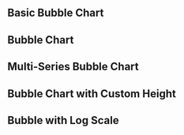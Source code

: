 <script>
let smallb = [
    {x: 1, y: 10, size: 1},
    {x: 2, y: 20, size: 10},
    {x: 3, y: 30, size: 50},
    {x: 4, y: 40, size: 75},
    {x: 5, y: 50, size: 100}
]

let region_bubble = [
    {region: 'West', score_a: 63, score_b: 51, size: 55},
    {region: 'West', score_a: 61, score_b: 52, size: 8},
    {region: 'West', score_a: 69, score_b: 35, size: 12},
    {region: 'West', score_a: 50, score_b: 39, size: 28},
    {region: 'West', score_a: 58, score_b: 49, size: 65},
    {region: 'West', score_a: 59, score_b: 49, size: 95},
    {region: 'West', score_a: 50, score_b: 46, size: 31},
    {region: 'West', score_a: 72, score_b: 34, size: 6},
    {region: 'West', score_a: 69, score_b: 54, size: 55},
    {region: 'West', score_a: 46, score_b: 37, size: 78},
    {region: 'West', score_a: 58, score_b: 31, size: 16},
    {region: 'West', score_a: 50, score_b: 31, size: 33},
    {region: 'West', score_a: 71, score_b: 48, size: 64},
    {region: 'West', score_a: 61, score_b: 47, size: 89},
    {region: 'East', score_a: 45, score_b: 39, size: 26},
    {region: 'East', score_a: 68, score_b: 42, size: 66},
    {region: 'East', score_a: 69, score_b: 62, size: 30},
    {region: 'East', score_a: 59, score_b: 44, size: 23},
    {region: 'East', score_a: 86, score_b: 57, size: 20},
    {region: 'East', score_a: 90, score_b: 41, size: 43},
    {region: 'East', score_a: 66, score_b: 60, size: 25},
    {region: 'East', score_a: 70, score_b: 41, size: 2},
    {region: 'East', score_a: 59, score_b: 42, size: 71},
    {region: 'East', score_a: 64, score_b: 69, size: 84},
    {region: 'East', score_a: 85, score_b: 84, size: 73},
    {region: 'East', score_a: 77, score_b: 54, size: 91},
    {region: 'East', score_a: 74, score_b: 48, size: 52},
    {region: 'East', score_a: 88, score_b: 44, size: 21},
    {region: 'East', score_a: 84, score_b: 85, size: 17},
    {region: 'East', score_a: 78, score_b: 87, size: 99},
    {region: 'South', score_a: 120, score_b: 69, size: 1},
    {region: 'South', score_a: 106, score_b: 74, size: 13},
    {region: 'South', score_a: 117, score_b: 67, size: 68},
    {region: 'South', score_a: 89, score_b: 100, size: 36},
    {region: 'South', score_a: 77, score_b: 65, size: 36},
    {region: 'South', score_a: 100, score_b: 70, size: 58},
    {region: 'South', score_a: 76, score_b: 52, size: 27},
    {region: 'South', score_a: 111, score_b: 81, size: 49},
    {region: 'South', score_a: 92, score_b: 103, size: 22},
    {region: 'South', score_a: 105, score_b: 77, size: 71},
    {region: 'South', score_a: 75, score_b: 89, size: 50},
    {region: 'South', score_a: 104, score_b: 82, size: 25},
    {region: 'South', score_a: 109, score_b: 68, size: 85},
    {region: 'South', score_a: 102, score_b: 88, size: 62},
    {region: 'South', score_a: 82, score_b: 68, size: 3}
]

let countries = [
    {country: 'United States', continent: 'North America', gdp_usd: 22996, gdp_growth_pct1: 0.017, interest_rate_pct1: 0.025, inflation_rate_pct1: 0.085, jobless_rate_pct1: 0.037, gov_budget: -16.7, debt_to_gdp: 137.2, current_account: -3.6, population: 332.4},
    {country: 'China', continent: 'Asia', gdp_usd: 17734, gdp_growth_pct1: 0.004, interest_rate_pct1: 0.0365, inflation_rate_pct1: 0.027, jobless_rate_pct1: 0.054, gov_budget: -3.7, debt_to_gdp: 66.8, current_account: 1.8, population: 1412.6},
    {country: 'Japan', continent: 'Asia', gdp_usd: 4937, gdp_growth_pct1: 0.002, interest_rate_pct1: -0.001, inflation_rate_pct1: 0.026, jobless_rate_pct1: 0.026, gov_budget: -12.6, debt_to_gdp: 266.2, current_account: 3.2, population: 125.31},
    {country: 'Germany', continent: 'Europe', gdp_usd: 4223, gdp_growth_pct1: 0.017, interest_rate_pct1: 0.005, inflation_rate_pct1: 0.079, jobless_rate_pct1: 0.055, gov_budget: -3.7, debt_to_gdp: 69.3, current_account: 7.4, population: 83.16},
    {country: 'United Kingdom', continent: 'Europe', gdp_usd: 3187, gdp_growth_pct1: 0.029, interest_rate_pct1: 0.0175, inflation_rate_pct1: 0.101, jobless_rate_pct1: 0.038, gov_budget: -6, debt_to_gdp: 95.9, current_account: -2.6, population: 67.53},
    {country: 'India', continent: 'Asia', gdp_usd: 3173, gdp_growth_pct1: 0.135, interest_rate_pct1: 0.054, inflation_rate_pct1: 0.0671, jobless_rate_pct1: 0.078, gov_budget: -9.4, debt_to_gdp: 73.95, current_account: -1.7, population: 1380},
    {country: 'France', continent: 'Europe', gdp_usd: 2937, gdp_growth_pct1: 0.042, interest_rate_pct1: 0.005, inflation_rate_pct1: 0.058, jobless_rate_pct1: 0.074, gov_budget: -6.5, debt_to_gdp: 112.9, current_account: 0.4, population: 67.63},
    {country: 'Italy', continent: 'Europe', gdp_usd: 2100, gdp_growth_pct1: 0.047, interest_rate_pct1: 0.005, inflation_rate_pct1: 0.084, jobless_rate_pct1: 0.079, gov_budget: -7.2, debt_to_gdp: 150.8, current_account: 2.5, population: 59.24},
    {country: 'Canada', continent: 'North America', gdp_usd: 1991, gdp_growth_pct1: 0.029, interest_rate_pct1: 0.025, inflation_rate_pct1: 0.076, jobless_rate_pct1: 0.049, gov_budget: -4.7, debt_to_gdp: 117.8, current_account: 0.1, population: 38.44},
    {country: 'South Korea', continent: 'Asia', gdp_usd: 1799, gdp_growth_pct1: 0.029, interest_rate_pct1: 0.025, inflation_rate_pct1: 0.057, jobless_rate_pct1: 0.029, gov_budget: -6.1, debt_to_gdp: 42.6, current_account: 3.5, population: 51.74},
    {country: 'Russia', continent: 'Europe', gdp_usd: 1776, gdp_growth_pct1: -0.04, interest_rate_pct1: 0.08, inflation_rate_pct1: 0.151, jobless_rate_pct1: 0.039, gov_budget: 0.8, debt_to_gdp: 18.2, current_account: 6.8, population: 145.55},
    {country: 'Brazil', continent: 'South America', gdp_usd: 1609, gdp_growth_pct1: 0.032, interest_rate_pct1: 0.1375, inflation_rate_pct1: 0.1007, jobless_rate_pct1: 0.091, gov_budget: -4.5, debt_to_gdp: 80.27, current_account: -1.8, population: 213.32}
]
</script>

## Basic Bubble Chart

<BubbleChart data={smallb} x=x y=y size=size xAxisTitle=true yAxisTitle=true/>

## Bubble Chart

<BubbleChart
    data={countries}
    x=debt_to_gdp
    y=gdp_growth_pct1
    size=gdp_usd
    tooltipTitle=country
/>

## Multi-Series Bubble Chart

<BubbleChart
    data={countries}
    x=inflation_rate_pct1
    y=jobless_rate_pct1
    size=gdp_usd
    series=continent
    tooltipTitle=country
/>

## Bubble Chart with Custom Height

<BubbleChart
    data={countries}
    x=inflation_rate_pct1
    y=jobless_rate_pct1
    size=gdp_usd
    series=continent
    tooltipTitle=country
    chartAreaHeight=380
/>

## Bubble with Log Scale

<BubbleChart
    data={countries}
    x=inflation_rate_pct1
    y=jobless_rate_pct1
    size=gdp_usd
    series=continent
    tooltipTitle=country
    logScale=true
/>